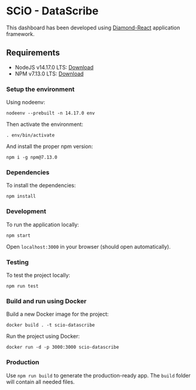 # SCiO - DataScribe

This dashboard has been developed using [Diamond-React](https://www.primefaces.org/layouts/diamond-react) application framework.

## Requirements

- NodeJS v14.17.0 LTS: [Download](https://nodejs.org/)
- NPM v7.13.0 LTS: [Download](https://www.npmjs.com/get-npm)

### Setup the environment

Using nodeenv:

    nodeenv --prebuilt -n 14.17.0 env

Then activate the environment:

    . env/bin/activate

And install the proper npm version:

    npm i -g npm@7.13.0

### Dependencies

To install the dependencies:

    npm install

### Development

To run the application locally:

    npm start

Open `localhost:3000` in your browser (should open automatically).

### Testing

To test the project locally:

    npm run test

### Build and run using Docker

Build a new Docker image for the project:

    docker build . -t scio-datascribe

Run the project using Docker:

    docker run -d -p 3000:3000 scio-datascribe

### Production

Use `npm run build` to generate the production-ready app. The `build` folder will contain all needed files.
